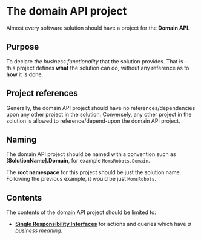 # The domain API project
Almost every software solution should have a project for the **Domain API**.

## Purpose
To declare *the business functionality* that the solution provides. That is - this project defines **what** the solution can do, without any reference as to **how** it is done.

## Project references
Generally, the domain API project should have no references/dependencies upon any other project in the solution. Conversely, any other project in the solution is allowed to reference/depend-upon the domain API project.

## Naming
The domain API project should be named with a convention such as **[SolutionName].Domain**, for example `MomsRobots.Domain`.

The **root namespace** for this project should be just the solution name. Following the previous example, it would be just `MomsRobots`.

## Contents
The contents of the domain API project should be limited to:
* **[Single Responsibility Interfaces]** for actions and queries which have *a business meaning*.

[Single Responsibility Interfaces]: SingleResponsibilityInterfaces.md